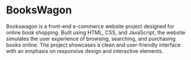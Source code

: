 # BooksWagon
Bookswagon is a front-end e-commerce website project designed for online book shopping. Built using HTML, CSS, and JavaScript, the website simulates the user experience of browsing, searching, and purchasing books online. The project showcases a clean and user-friendly interface with an emphasis on responsive design and interactive elements.
